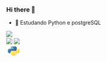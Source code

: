 ### Hi there 👋

- 🌱 Estudando Python e postgreSQL


<div>
  <a href="https://www.linkedin.com/in/aelson-carvalho-40690223a/" target="_blank"><img src="https://img.shields.io/badge/-LinkedIn-%230077B5?style=for-the-badge&logo=linkedin&logoColor=white" target="_blank"></a> 
</div>

<div>
  <img height="170em" src="https://github-readme-stats.vercel.app/api?username=AelsonCF&show_icons=true&theme=tokyonight"/>
  <img height="170em" src="https://github-readme-stats.vercel.app/api/top-langs/?username=AelsonCF&how_icons=true&theme=tokyonight"/>
</div>

<div>
  <img align="center" alt="Python" height="30" width="40" src="https://raw.githubusercontent.com/devicons/devicon/master/icons/python/python-original.svg">
</div>
